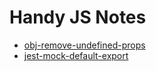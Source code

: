 # Handy JS Notes

- [obj-remove-undefined-props](obj-remove-undefined-props.js)
- [jest-mock-default-export](jest-mock-default-export.js)

